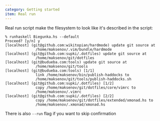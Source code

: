 ```yaml
---
category: Getting started
item: Real run
---
```


Real run script make the filesystem to look like it's described in the script:

```shell
% runhaskell Biegunka.hs --default
Proceed? [y/n] y
[localhost] (git@github.com:wikitopian/hardmode) update git source at
              /home/maksenov/.vim/bundle/hardmode
[localhost] (git@github.com:supki/.dotfiles) update git source at
              /home/maksenov/git/dotfiles
[localhost] (git@budueba.com:tools) update git source at
              /home/maksenov/git/tools
[localhost] (git@budueba.com:tools) [1/1]
              link /home/maksenov/bin/publish-haddocks to
              /home/maksenov/git/tools/publish-haddocks.sh
[localhost] (git@github.com:supki/.dotfiles) [1/2]
              copy /home/maksenov/git/dotfiles/core/vimrc to
              /home/maksenov/.vimrc
[localhost] (git@github.com:supki/.dotfiles) [2/2]
              copy /home/maksenov/git/dotfiles/extended/xmonad.hs to
              /home/maksenov/.xmonad/xmonad.hs
```

There is also `--run` flag if you want to skip confirmation
